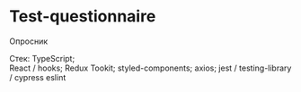# Test-questionnaire

Опросник

Стек:
  TypeScript;		
  React / hooks;
  Redux Tookit;
  styled-components;
  axios;
  jest / testing-library / cypress
  eslint
